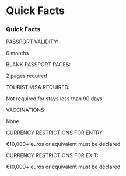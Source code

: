 # Quick Facts

### Quick Facts

PASSPORT VALIDITY:

6 months

BLANK PASSPORT PAGES:

2 pages required

TOURIST VISA REQUIRED:

Not required for stays less than 90 days

VACCINATIONS:

None

CURRENCY RESTRICTIONS FOR ENTRY:

€10,000+ euros or equivalent must be declared

CURRENCY RESTRICTIONS FOR EXIT:

€10,000+ euros or equivalent must be declared